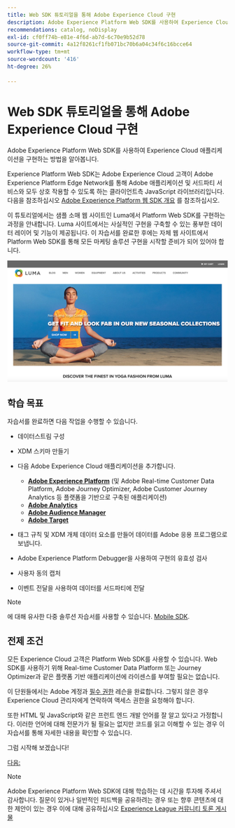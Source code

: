 ```yaml
---
title: Web SDK 튜토리얼을 통해 Adobe Experience Cloud 구현
description: Adobe Experience Platform Web SDK를 사용하여 Experience Cloud 애플리케이션을 구현하는 방법을 알아봅니다.
recommendations: catalog, noDisplay
exl-id: cf0ff74b-e81e-4f6d-ab7d-6c70e9b52d78
source-git-commit: 4a12f8261cf1fb071bc70b6a04c34f6c16bcce64
workflow-type: tm+mt
source-wordcount: '416'
ht-degree: 26%

---
```


# Web SDK 튜토리얼을 통해 Adobe Experience Cloud 구현

Adobe Experience Platform Web SDK를 사용하여 Experience Cloud 애플리케이션을 구현하는 방법을 알아봅니다.

Experience Platform Web SDK는 Adobe Experience Cloud 고객이 Adobe Experience Platform Edge Network를 통해 Adobe 애플리케이션 및 서드파티 서비스와 모두 상호 작용할 수 있도록 하는 클라이언트측 JavaScript 라이브러리입니다. 다음을 참조하십시오 [Adobe Experience Platform 웹 SDK 개요](https://experienceleague.adobe.com/docs/experience-platform/edge/home.html?lang=ko-KR) 를 참조하십시오.

이 튜토리얼에서는 샘플 소매 웹 사이트인 Luma에서 Platform Web SDK를 구현하는 과정을 안내합니다. [](https://luma.enablementadobe.com/content/luma/us/en.html)Luma 사이트에서는 사실적인 구현을 구축할 수 있는 풍부한 데이터 레이어 및 기능이 제공됩니다. 이 자습서를 완료한 후에는 자체 웹 사이트에서 Platform Web SDK를 통해 모든 마케팅 솔루션 구현을 시작할 준비가 되어 있어야 합니다.

[![Luma 웹 사이트](assets/old-overview-luma.png)](https://luma.enablementadobe.com/content/luma/us/en.html)


## 학습 목표

자습서를 완료하면 다음 작업을 수행할 수 있습니다.

* 데이터스트림 구성

* XDM 스키마 만들기

* 다음 Adobe Experience Cloud 애플리케이션을 추가합니다.
   * **[Adobe Experience Platform](setup-experience-platform.md)** (및 Adobe Real-time Customer Data Platform, Adobe Journey Optimizer, Adobe Customer Journey Analytics 등 플랫폼을 기반으로 구축된 애플리케이션)
   * **[Adobe Analytics](setup-analytics.md)**
   * **[Adobe Audience Manager](setup-audience-manager.md)**
   * **[Adobe Target](setup-target.md)**

* 태그 규칙 및 XDM 개체 데이터 요소를 만들어 데이터를 Adobe 응용 프로그램으로 보냅니다.

* Adobe Experience Platform Debugger을 사용하여 구현의 유효성 검사

* 사용자 동의 캡처

* 이벤트 전달을 사용하여 데이터를 서드파티에 전달

>[!NOTE]
>
>에 대해 유사한 다중 솔루션 자습서를 사용할 수 있습니다. [Mobile SDK](../tutorial-mobile-sdk/overview.md).

## 전제 조건

모든 Experience Cloud 고객은 Platform Web SDK를 사용할 수 있습니다. Web SDK를 사용하기 위해 Real-time Customer Data Platform 또는 Journey Optimizer과 같은 플랫폼 기반 애플리케이션에 라이센스를 부여할 필요는 없습니다.

이 단원들에서는 Adobe 계정과 [필수 권한](configure-permissions.md) 레슨을 완료합니다. 그렇지 않은 경우 Experience Cloud 관리자에게 연락하여 액세스 권한을 요청해야 합니다.

또한 HTML 및 JavaScript와 같은 프런트 엔드 개발 언어를 잘 알고 있다고 가정합니다. 이러한 언어에 대해 전문가가 될 필요는 없지만 코드를 읽고 이해할 수 있는 경우 이 자습서를 통해 자세한 내용을 확인할 수 있습니다.

그럼 시작해 보겠습니다!

[다음: ](configure-permissions.md)

>[!NOTE]
>
>Adobe Experience Platform Web SDK에 대해 학습하는 데 시간을 투자해 주셔서 감사합니다. 질문이 있거나 일반적인 피드백을 공유하려는 경우 또는 향후 콘텐츠에 대한 제안이 있는 경우 이에 대해 공유하십시오 [Experience League 커뮤니티 토론 게시물](https://experienceleaguecommunities.adobe.com/t5/adobe-experience-platform-launch/tutorial-discussion-implement-adobe-experience-cloud-with-web/td-p/444996)
